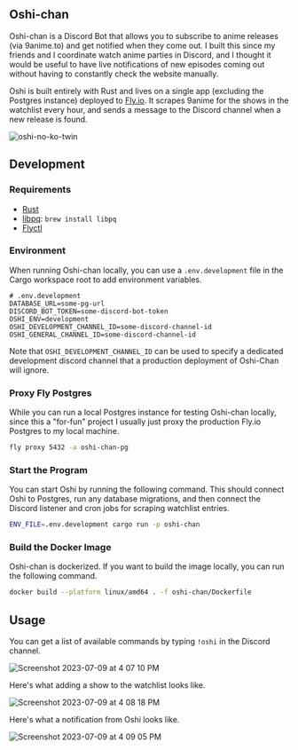 ## Oshi-chan

Oshi-chan is a Discord Bot that allows you to subscribe to anime releases (via 9anime.to) and get notified when they come out. I built this since my friends and I coordinate watch anime parties in Discord, and I thought it would be useful to have live notifications of new episodes coming out without having to constantly check the website manually.

Oshi is built entirely with Rust and lives on a single app (excluding the Postgres instance) deployed to [Fly.io](https://fly.io/dashboard). It scrapes 9anime for the shows in the watchlist every hour, and sends a message to the Discord channel when a new release is found.

![oshi-no-ko-twin](https://github.com/wu-json/oshi-chan/assets/45532884/fdf143e0-47bc-454e-b882-b661b0a7e180)

## Development

### Requirements

- [Rust](https://www.rust-lang.org/tools/install)
- [libpq](https://formulae.brew.sh/formula/libpq): `brew install libpq`
- [Flyctl](https://fly.io/docs/flyctl/)

### Environment

When running Oshi-chan locally, you can use a `.env.development` file in the Cargo workspace root to add environment variables.

```env
# .env.development
DATABASE_URL=some-pg-url
DISCORD_BOT_TOKEN=some-discord-bot-token
OSHI_ENV=development
OSHI_DEVELOPMENT_CHANNEL_ID=some-discord-channel-id
OSHI_GENERAL_CHANNEL_ID=some-discord-channel-id
```

Note that `OSHI_DEVELOPMENT_CHANNEL_ID` can be used to specify a dedicated development discord channel that a production deployment of Oshi-Chan will ignore.

### Proxy Fly Postgres

While you can run a local Postgres instance for testing Oshi-chan locally, since this a "for-fun" project I usually just proxy the production Fly.io Postgres to my local machine.

```bash
fly proxy 5432 -a oshi-chan-pg
```

### Start the Program

You can start Oshi by running the following command. This should connect Oshi to Postgres, run any database migrations, and then connect the Discord listener and cron jobs for scraping watchlist entries.

```bash
ENV_FILE=.env.development cargo run -p oshi-chan
```

### Build the Docker Image

Oshi-chan is dockerized. If you want to build the image locally, you can run the following command.

```bash
docker build --platform linux/amd64 . -f oshi-chan/Dockerfile
```

## Usage

You can get a list of available commands by typing `!oshi` in the Discord channel.

![Screenshot 2023-07-09 at 4 07 10 PM](https://github.com/wu-json/oshi-chan/assets/45532884/e50473c4-e084-4521-a31a-a136c4c620fc)

Here's what adding a show to the watchlist looks like.

![Screenshot 2023-07-09 at 4 08 18 PM](https://github.com/wu-json/oshi-chan/assets/45532884/07c026b0-4c38-4fb8-9961-ec32da425420)

Here's what a notification from Oshi looks like.

![Screenshot 2023-07-09 at 4 09 05 PM](https://github.com/wu-json/oshi-chan/assets/45532884/053dae84-299a-4ce8-b286-70d2d1d2b689)
